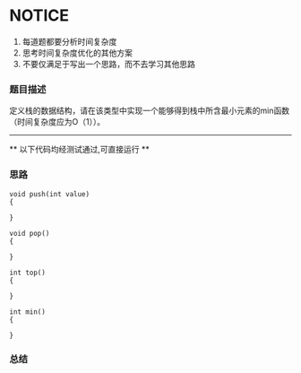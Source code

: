 # NOTICE
1. 每道题都要分析时间复杂度
2. 思考时间复杂度优化的其他方案
3. 不要仅满足于写出一个思路，而不去学习其他思路

### 题目描述
定义栈的数据结构，请在该类型中实现一个能够得到栈中所含最小元素的min函数（时间复杂度应为O（1））。


****
** 以下代码均经测试通过,可直接运行 **   

### 思路

```
void push(int value) 
{
    
}

void pop() 
{
    
}

int top() 
{
    
}

int min() 
{
    
}
```

### 总结

